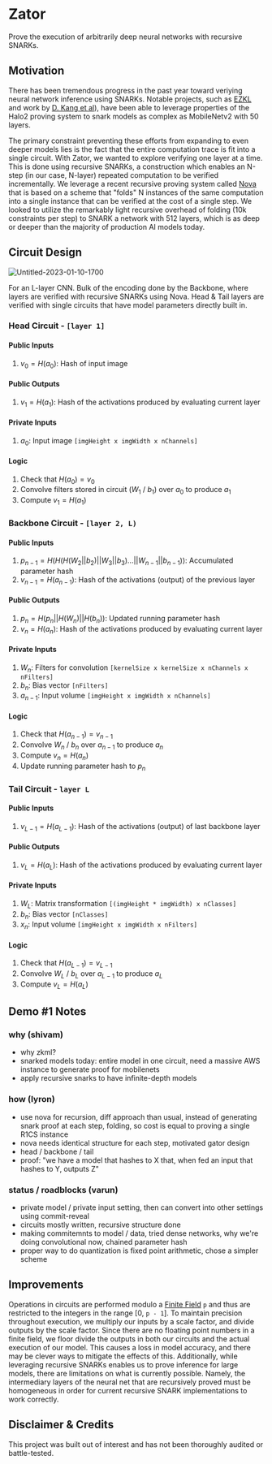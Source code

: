 # Zator

Prove the execution of arbitrarily deep neural networks with recursive SNARKs.

## Motivation
There has been tremendous progress in the past year toward veriying neural network inference using SNARKs. Notable projects, such as [EZKL](https://github.com/zkonduit/ezkl) and work by [D. Kang et al](https://arxiv.org/pdf/2210.08674.pdf)), have been able to leverage properties of the Halo2 proving system to snark models as complex as MobileNetv2 with 50 layers. 

The primary constraint preventing these efforts from expanding to even deeper models lies is the fact that the entire computation trace is fit into a single circuit. With Zator, we wanted to explore verifying one layer at a time. This is done using recursive SNARKs, a construction which enables an N-step (in our case, N-layer) repeated computation to be verified incrementally. We leverage a recent recursive proving system called [Nova](https://github.com/microsoft/Nova) that is based on a scheme that "folds" N instances of the same computation into a single instance that can be verified at the cost of a single step. We looked to utilize the remarkably light recursive overhead of folding (10k constraints per step) to SNARK a network with 512 layers, which is as deep or deeper than the majority of production AI models today. 

## Circuit Design

![Untitled-2023-01-10-1700](https://user-images.githubusercontent.com/97858468/212182755-d0ceca49-71f3-4ec8-b627-46da56fd7261.svg)

For an L-layer CNN. Bulk of the encoding done by the Backbone, where layers are verified with recursive SNARKs using Nova. Head & Tail layers are verified with single circuits that have model parameters directly built in. 

### **Head Circuit** - `[layer 1]`
#### Public Inputs
1. $v_0 = H(a_0)$: Hash of input image 

#### Public Outputs
1. $v_1 = H(a_1)$: Hash of the activations produced by evaluating current layer

#### Private Inputs
1. $a_0$: Input image `[imgHeight x imgWidth x nChannels]`

#### Logic
1. Check that $H(a_0) = v_0$
1. Convolve filters stored in circuit ($W_1$ / $b_1$) over $a_0$ to produce $a_1$
1. Compute $v_1 = H(a_1)$

### **Backbone Circuit** - `[layer 2, L)`
#### Public Inputs
1. $p_{n - 1} = H(H(H(W_2 || b_2) || W_3 || b_3) ... || W_{n - 1} || b_{n - 1}))$: Accumulated parameter hash
1. $v_{n - 1} = H(a_{n - 1})$: Hash of the activations (output) of the previous layer

#### Public Outputs
1. $p_n = H(p_n || H(W_n) || H(b_n))$: Updated running parameter hash 
1. $v_n = H(a_n)$: Hash of the activations produced by evaluating current layer

#### Private Inputs
1. $W_n$: Filters for convolution `[kernelSize x kernelSize x nChannels x nFilters]`
1. $b_n$: Bias vector `[nFilters]`
1. $a_{n-1}$: Input volume `[imgHeight x imgWidth x nChannels]`

#### Logic
1. Check that $H(a_{n-1}) = v_{n-1}$
1. Convolve $W_n$ / $b_n$ over $a_{n-1}$ to produce $a_n$
1. Compute $v_n = H(a_n)$
1. Update running parameter hash to $p_n$

### **Tail Circuit** - `layer L`
#### Public Inputs
1. $v_{L - 1} = H(a_{L - 1})$: Hash of the activations (output) of last backbone layer 

#### Public Outputs
1. $v_L = H(a_L)$: Hash of the activations produced by evaluating current layer

#### Private Inputs
1. $W_L$: Matrix transformation `[(imgHeight * imgWidth) x nClasses]`
1. $b_n$: Bias vector `[nClasses]`
1. $x_n$: Input volume `[imgHeight x imgWidth x nFilters]`

#### Logic
1. Check that $H(a_{L-1}) = v_{L-1}$
1. Convolve $W_L$ / $b_L$ over $a_{L-1}$ to produce $a_L$
1. Compute $v_L = H(a_L)$

## Demo #1 Notes
### why (shivam)
- why zkml?
- snarked models today: entire model in one circuit, need a massive AWS instance to generate proof for mobilenets 
- apply recursive snarks to have infinite-depth models

### how (lyron)
- use nova for recursion, diff approach than usual, instead of generating snark proof at each step, folding, so cost is equal to proving a single R1CS instance
- nova needs identical structure for each step, motivated gator design
- head / backbone / tail 
- proof: "we have a model that hashes to X that, when fed an input that hashes to Y, outputs Z"

### status / roadblocks (varun)
- private model / private input setting, then can convert into other settings using commit-reveal
- circuits mostly written, recursive structure done
- making commitemnts to model / data, tried dense networks, why we're doing convolutional now, chained parameter hash
- proper way to do quantization is fixed point arithmetic, chose a simpler scheme 

## Improvements
Operations in circuits are performed modulo a [Finite Field](https://en.wikipedia.org/wiki/Finite_field) `p` and thus are restricted to the integers in the range [0, `p - 1`]. To maintain precision throughout execution, we multiply our inputs by a scale factor, and divide outputs by the scale factor. Since there are no floating point numbers in a finite field, we floor divide the outputs in both our circuits and the actual execution of our model. This causes a loss in model accuracy, and there may be clever ways to mitigate the effects of this. Additionally, while leveraging recursive SNARKs enables us to prove inference for large models, there are limitations on what is currently possible. Namely, the intermediary layers of the neural net that are recursively proved must be homogeneous in order for current recursive SNARK implementations to work correctly. 

## Disclaimer & Credits
This project was built out of interest and has not been thoroughly audited or battle-tested.
